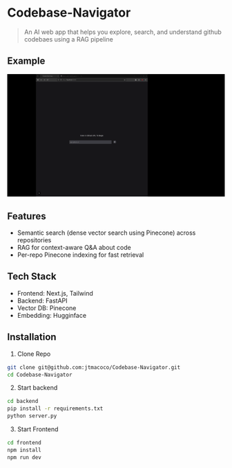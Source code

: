 # Codebase-Navigator
> An AI web app that helps you explore, search, and understand github codebaes using a RAG pipeline
## Example
![Example](./example.gif)
## Features
- Semantic search (dense vector search using Pinecone) across repositories 
- RAG for context-aware Q&A about code
- Per-repo Pinecone indexing for fast retrieval

## Tech Stack
- Frontend: Next.js, Tailwind
- Backend: FastAPI 
- Vector DB: Pinecone
- Embedding: Hugginface

## Installation 

1. Clone Repo
```bash
git clone git@github.com:jtmacoco/Codebase-Navigator.git
cd Codebase-Navigator
```
2. Start backend
```bash
cd backend
pip install -r requirements.txt
python server.py
```
3. Start Frontend
```bash
cd frontend
npm install
npm run dev
```

